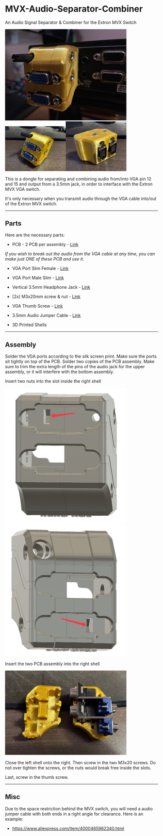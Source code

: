 # MVX-Audio-Separator-Combiner
An Audio Signal Separator & Combiner for the Extron MVX Switch

<img src="./Pics/cover.jpg" width="400px" />
<img src="./Pics/outside.jpg" width="200px" /><img src="./Pics/inside.jpg" width="200px" />

This is a dongle for separating and combining audio from/into VGA pin 12 and 15 and output from a 3.5mm jack, in order to interface with the Extron MVX VGA switch.

It's only necessary when you transmit audio through the VGA cable into/out of the Extron MVX switch.

-------

## Parts

Here are the necessary parts:

- PCB - 2 PCB per assembly - [Link](https://oshpark.com/shared_projects/WU69JtAB)

*If you wish to break out the audio from the VGA cable at any time, you can make just ONE of these PCB and use it.*

- VGA Port Slim Female - [Link](https://github.com/jeffqchen/JeffParts/tree/main/Connectors/VGA%20Slim%20Female%20Through%20Hole/info.md)

- VGA Port Male Slim - [Link](https://github.com/jeffqchen/JeffParts/blob/main/Connectors/VGA%20Slim%20Male%20Through%20Hole/info.md)

- Vertical 3.5mm Headphone Jack - [Link](https://github.com/jeffqchen/JeffParts/blob/main/Connectors/3.5mm%20Audio%20Jack/Vertical%205-Pin%20PCB/info.md)

- [2x] M3x20mm screw & nut - [Link](https://github.com/jeffqchen/JeffParts/blob/main/Parts/M2%20M3%20Hex%20Screw%20%26%20Nut/info.md)

- VGA Thumb Screw - [Link](https://github.com/jeffqchen/JeffParts/blob/main/Parts/VGA%20Thumb%20Screw/info.md)

- 3.5mm Audio Jumper Cable - [Link](https://github.com/jeffqchen/JeffParts/blob/main/Parts/3.5mm%20Audio%20Jumper%20Cable/info.md)

- 3D Printed Shells

-------

## Assembly

Solder the VGA ports according to the silk screen print. Make sure the ports sit tightly on top of the PCB. Solder two copies of the PCB assembly. Make sure to trim the extra length of the pins of the audio jack for the upper assembly, or it will interfere with the bottom assembly.

Insert two nuts into the slot inside the right shell

<img src="./Pics/screw1.jpg" width="400px" />
<img src="./Pics/screw2.jpg" width="400px" />

Insert the two PCB assembly into the right shell

<img src="./Pics/insert_pcb.jpg" width="400px" />

Close the left shell onto the right. Then screw in the two M3x20 screws. Do not over tighten the screws, or the nuts would break free inside the slots.

Last, screw in the thumb screw.


-----

## Misc
Due to the space restriction behind the MVX switch, you will need a audio jumper cable with both ends in a right angle for clearance. Here is an example:
- https://www.aliexpress.com/item/4000465962340.html
